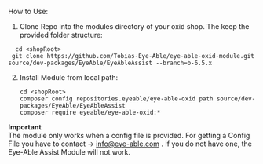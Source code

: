 How to Use: 
1. Clone Repo into the modules directory of your oxid shop. The keep the provided folder structure:
 ```
   cd <shopRoot>
  git clone https://github.com/Tobias-Eye-Able/eye-able-oxid-module.git source/dev-packages/EyeAble/EyeAbleAssist --branch=b-6.5.x
```
2. Install Module from local path:
     ```
   cd <shopRoot>
     composer config repositories.eyeable/eye-able-oxid path source/dev-packages/EyeAble/EyeAbleAssist
     composer require eyeable/eye-able-oxid:*
     ```
**Important** <br> 
The module only works when a config file is provided. For getting a Config File you have to contact -> info@eye-able.com . If you do not have one, the Eye-Able Assist Module will not work.
   

